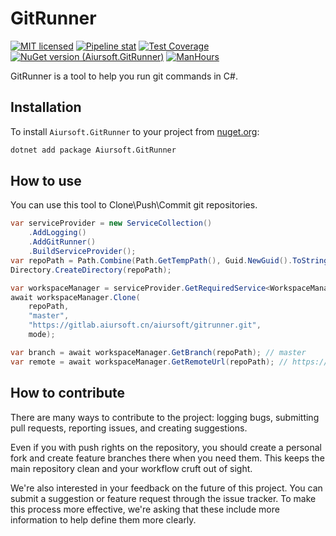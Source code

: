 # GitRunner

[![MIT licensed](https://img.shields.io/badge/license-MIT-blue.svg)](https://gitlab.aiursoft.cn/aiursoft/gitrunner/-/blob/master/LICENSE)
[![Pipeline stat](https://gitlab.aiursoft.cn/aiursoft/gitrunner/badges/master/pipeline.svg)](https://gitlab.aiursoft.cn/aiursoft/CSTools/-/pipelines)
[![Test Coverage](https://gitlab.aiursoft.cn/aiursoft/gitrunner/badges/master/coverage.svg)](https://gitlab.aiursoft.cn/aiursoft/gitrunner/-/pipelines)
[![NuGet version (Aiursoft.GitRunner)](https://img.shields.io/nuget/v/Aiursoft.gitrunner.svg)](https://www.nuget.org/packages/Aiursoft.gitrunner/)
[![ManHours](https://manhours.aiursoft.cn/gitlab/gitlab.aiursoft.cn/aiursoft/gitrunner.svg)](https://gitlab.aiursoft.cn/aiursoft/gitrunner/-/commits/master?ref_type=heads)

GitRunner is a tool to help you run git commands in C#.

## Installation

To install `Aiursoft.GitRunner` to your project from [nuget.org](https://www.nuget.org/packages/Aiursoft.GitRunner/):

```bash
dotnet add package Aiursoft.GitRunner
```

## How to use

You can use this tool to Clone\Push\Commit git repositories.

```csharp
var serviceProvider = new ServiceCollection()
    .AddLogging()
    .AddGitRunner()
    .BuildServiceProvider();
var repoPath = Path.Combine(Path.GetTempPath(), Guid.NewGuid().ToString());
Directory.CreateDirectory(repoPath);

var workspaceManager = serviceProvider.GetRequiredService<WorkspaceManager>();
await workspaceManager.Clone(
    repoPath, 
    "master", 
    "https://gitlab.aiursoft.cn/aiursoft/gitrunner.git",
    mode);

var branch = await workspaceManager.GetBranch(repoPath); // master
var remote = await workspaceManager.GetRemoteUrl(repoPath); // https://gitlab.aiursoft.cn/aiursoft/gitrunner.git
```

## How to contribute

There are many ways to contribute to the project: logging bugs, submitting pull requests, reporting issues, and creating suggestions.

Even if you with push rights on the repository, you should create a personal fork and create feature branches there when you need them. This keeps the main repository clean and your workflow cruft out of sight.

We're also interested in your feedback on the future of this project. You can submit a suggestion or feature request through the issue tracker. To make this process more effective, we're asking that these include more information to help define them more clearly.
